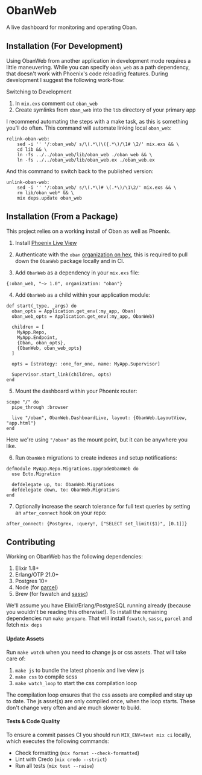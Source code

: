 # ObanWeb

A live dashboard for monitoring and operating Oban.

## Installation (For Development)

Using ObanWeb from another application in development mode requires a little
maneuvering. While you can specify `oban_web` as a path dependency, that doesn't
work with Phoenix's code reloading features. During development I suggest the
following work-flow:

Switching to Development

1. In `mix.exs` comment out `oban_web`
2. Create symlinks from `oban_web` into the `lib` directory of your primary app

I recommend automating the steps with a make task, as this is something you'll
do often. This command will automate linking local `oban_web`:

```make
relink-oban-web:
	sed -i '' '/:oban_web/ s/\(.*\)\({.*\)/\1# \2/' mix.exs && \
	cd lib && \
	ln -fs ../../oban_web/lib/oban_web ./oban_web && \
	ln -fs ../../oban_web/lib/oban_web.ex ./oban_web.ex
```

And this command to switch back to the published version:

```make
unlink-oban-web:
	sed -i '' '/:oban_web/ s/\(.*\)# \(.*\)/\1\2/' mix.exs && \
	rm lib/oban_web* && \
	mix deps.update oban_web
```

## Installation (From a Package)

This project relies on a working install of Oban as well as Phoenix.

1. Install [Phoenix Live View][plv]

2. Authenticate with the `oban` [organization on hex][hpm], this is required to
   pull down the `ObanWeb` package locally and in CI.

3. Add `ObanWeb` as a dependency in your `mix.exs` file:

  ```
  {:oban_web, "~> 1.0", organization: "oban"}
  ```

4. Add `ObanWeb` as a child within your application module:

  ```
  def start(_type, _args) do
    oban_opts = Application.get_env(:my_app, Oban)
    oban_web_opts = Application.get_env(:my_app, ObanWeb)

    children = [
      MyApp.Repo,
      MyApp.Endpoint,
      {Oban, oban_opts},
      {ObanWeb, oban_web_opts}
    ]

    opts = [strategy: :one_for_one, name: MyApp.Supervisor]

    Supervisor.start_link(children, opts)
  end
  ```

5. Mount the dashboard within your Phoenix router:

  ```
  scope "/" do
    pipe_through :browser

    live "/oban", ObanWeb.DashboardLive, layout: {ObanWeb.LayoutView, "app.html"}
  end
  ```

  Here we're using `"/oban"` as the mount point, but it can be anywhere you like.

6. Run `ObanWeb` migrations to create indexes and setup notifications:

  ```
  defmodule MyApp.Repo.Migrations.UpgradeObanWeb do
    use Ecto.Migration

    defdelegate up, to: ObanWeb.Migrations
    defdelegate down, to: ObanWeb.Migrations
  end
  ```

7. Optionally increase the search tolerance for full text queries by setting an
   `after_connect` hook on your repo:

  ```
  after_connect: {Postgrex, :query!, ["SELECT set_limit($1)", [0.1]]}
  ```

[plv]: https://github.com/phoenixframework/phoenix_live_view#installation
[hpm]: https://hex.pm/docs/private#authenticating-on-ci-and-build-servers

## Contributing

Working on ObanWeb has the following dependencies:

1. Elixir 1.8+
2. Erlang/OTP 21.0+
3. Postgres 10+
4. Node (for [parcel](https://parceljs.org/))
5. Brew (for fswatch and [sassc](https://github.com/sass/sassc))

We'll assume you have Elixir/Erlang/PostgreSQL running already (because you
wouldn't be reading this otherwise!). To install the remaining dependencies run
`make prepare`. That will install `fswatch`, `sassc`, `parcel` and fetch `mix
deps`

#### Update Assets

Run `make watch` when you need to change js or css assets. That will take care
of:

1. `make js` to bundle the latest phoenix and live view js
2. `make css` to compile scss
3. `make watch_loop` to start the css compilation loop

The compilation loop ensures that the css assets are compiled and stay up
to date. The js asset(s) are only compiled once, when the loop starts. These
don't change very often and are much slower to build.

#### Tests & Code Quality

To ensure a commit passes CI you should run `MIX_ENV=test mix ci` locally, which
executes the following commands:

* Check formatting (`mix format --check-formatted`)
* Lint with Credo (`mix credo --strict`)
* Run all tests (`mix test --raise`)
